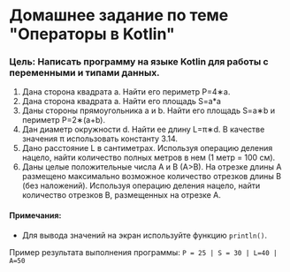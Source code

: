 # Домашнее задание по теме "Операторы в Kotlin"

### Цель: Написать программу на языке Kotlin для работы с переменными и типами данных.

1. Дана сторона квадрата a. Найти его периметр P=4∗a.
2. Дана сторона квадрата a. Найти его площадь S=a*a
3. Даны стороны прямоугольника a и b. Найти его площадь S=a∗b и периметр P=2∗(a+b).
4. Дан диаметр окружности d. Найти ее длину L=π∗d. В качестве значения π использовать константу 3.14.
5. Дано расстояние L в сантиметрах. Используя операцию деления нацело, найти количество полных метров в нем (1 метр = 100 см). 
6. Даны целые положительные числа A и B (A>B). На отрезке длины A размещено максимально возможное количество отрезков длины B (без наложений). Используя операцию деления нацело, найти количество отрезков B, размещенных на отрезке A.


#### Примечания:
- Для вывода значений на экран используйте функцию `println()`.

Пример результата выполнения программы: `P = 25 | S = 30 | L=40 | A=50`